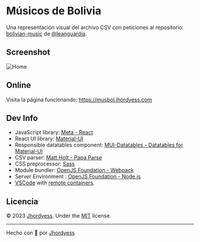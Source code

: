 # Músicos de Bolivia

Una representación visual del archivo CSV con peticiones al repositorio: [bolivian-music](https://github.com/leanguardia/bolivian-music) de [@leanguardia](https://github.com/leanguardia).

## Screenshot

![Home](https://res.cloudinary.com/jhordyess/image/upload/v1679354454/musica-bolivia/Home.png)

## Online

Visita la página funcionando: <https://musbol.jhordyess.com>

## Dev Info

- JavaScript library: [Meta - React](https://reactjs.org/)
- React UI library: [Material-UI](https://mui.com/)
- Responsible datatables component: [MUI-Datatables - Datatables for Material-UI](https://github.com/gregnb/mui-datatables)
- CSV parser: [Matt Holt - Papa Parse](https://www.papaparse.com/)
- CSS preprocessor: [Sass](https://sass-lang.com/)
- Module bundler: [OpenJS Foundation - Webpack](https://webpack.js.org/)
- Server Environment : [OpenJS Foundation - Node.js](https://nodejs.org/)
- [VSCode](https://code.visualstudio.com/) with [remote containers](https://code.visualstudio.com/docs/remote/containers).

## Licencia

© 2023 [Jhordyess](https://github.com/jhordyess). Under the [MIT](https://choosealicense.com/licenses/mit/) license.

---

Hecho con 💪 por [Jhordyess](https://www.jhordyess.com/)
